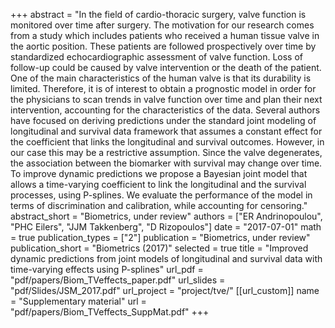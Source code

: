 +++
abstract = "In the field of cardio-thoracic surgery, valve function is monitored over time after surgery. The motivation for our research comes from a study which includes patients who received a human tissue valve in the aortic position. These patients are followed prospectively over time by standardized echocardiographic assessment of valve function. Loss of follow-up could be caused by valve intervention or the death of the patient. One of the main characteristics of the human valve is that its durability is limited. Therefore, it is of interest to obtain a prognostic model in order for the physicians to scan trends in valve function over time and plan their next intervention, accounting for the characteristics of the data. Several authors have focused on deriving predictions under the standard joint modeling of longitudinal and survival data framework that assumes a constant effect for the coefficient that links the longitudinal and survival outcomes. However, in our case this may be a restrictive assumption. Since the valve degenerates, the association between the biomarker with survival may change over time. To improve dynamic predictions we propose a Bayesian joint model that allows a time-varying coefficient to link the longitudinal and the survival processes, using P-splines. We evaluate the performance of the model in terms of discrimination and calibration, while accounting for censoring."
abstract_short = "Biometrics, under review"
authors = ["ER Andrinopoulou", "PHC Eilers", "JJM Takkenberg", "D Rizopoulos"]
date = "2017-07-01"
math = true
publication_types = ["2"]
publication = "Biometrics, under review"
publication_short = "Biometrics (2017)"
selected = true
title = "Improved dynamic predictions from joint models of longitudinal and survival data with time-varying effects using P-splines"
url_pdf = "pdf/papers/Biom_TVeffects_paper.pdf"
url_slides = "pdf/Slides/JSM_2017.pdf"
url_project = "project/tve/"
[[url_custom]]
    name = "Supplementary material"
    url = "pdf/papers/Biom_TVeffects_SuppMat.pdf"
+++